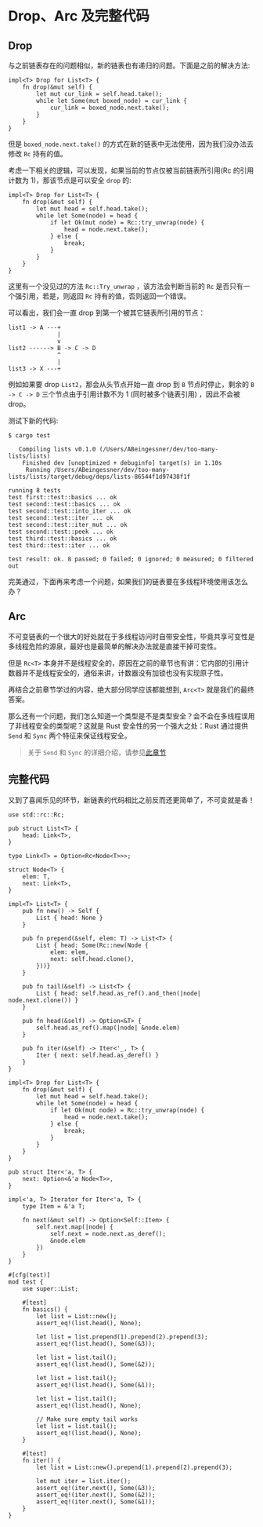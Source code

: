 # Drop、Arc 及完整代码

## Drop

与之前链表存在的问题相似，新的链表也有递归的问题。下面是之前的解决方法:

```rust,ignore,mdbook-runnable
impl<T> Drop for List<T> {
    fn drop(&mut self) {
        let mut cur_link = self.head.take();
        while let Some(mut boxed_node) = cur_link {
            cur_link = boxed_node.next.take();
        }
    }
}
```

但是 `boxed_node.next.take()` 的方式在新的链表中无法使用，因为我们没办法去修改 `Rc` 持有的值。

考虑一下相关的逻辑，可以发现，如果当前的节点仅被当前链表所引用(Rc 的引用计数为 1)，那该节点是可以安全 `drop` 的:

```rust,ignore,mdbook-runnable
impl<T> Drop for List<T> {
    fn drop(&mut self) {
        let mut head = self.head.take();
        while let Some(node) = head {
            if let Ok(mut node) = Rc::try_unwrap(node) {
                head = node.next.take();
            } else {
                break;
            }
        }
    }
}
```

这里有一个没见过的方法 `Rc::Try_unwrap` ，该方法会判断当前的 `Rc` 是否只有一个强引用，若是，则返回 `Rc` 持有的值，否则返回一个错误。

可以看出，我们会一直 drop 到第一个被其它链表所引用的节点：

```shell
list1 -> A ---+
              |
              v
list2 ------> B -> C -> D
              ^
              |
list3 -> X ---+
```

例如如果要 drop `List2`，那会从头节点开始一直 drop 到 `B` 节点时停止，剩余的 `B -> C -> D` 三个节点由于引用计数不为 1 (同时被多个链表引用) ，因此不会被 drop。

测试下新的代码:

```shell
$ cargo test

   Compiling lists v0.1.0 (/Users/ABeingessner/dev/too-many-lists/lists)
    Finished dev [unoptimized + debuginfo] target(s) in 1.10s
     Running /Users/ABeingessner/dev/too-many-lists/lists/target/debug/deps/lists-86544f1d97438f1f

running 8 tests
test first::test::basics ... ok
test second::test::basics ... ok
test second::test::into_iter ... ok
test second::test::iter ... ok
test second::test::iter_mut ... ok
test second::test::peek ... ok
test third::test::basics ... ok
test third::test::iter ... ok

test result: ok. 8 passed; 0 failed; 0 ignored; 0 measured; 0 filtered out
```

完美通过，下面再来考虑一个问题，如果我们的链表要在多线程环境使用该怎么办？

## Arc

不可变链表的一个很大的好处就在于多线程访问时自带安全性，毕竟共享可变性是多线程危险的源泉，最好也是最简单的解决办法就是直接干掉可变性。

但是 `Rc<T>` 本身并不是线程安全的，原因在之前的章节也有讲：它内部的引用计数器并不是线程安全的，通俗来讲，计数器没有加锁也没有实现原子性。

再结合之前章节学过的内容，绝大部分同学应该都能想到, `Arc<T>` 就是我们的最终答案。

那么还有一个问题，我们怎么知道一个类型是不是类型安全？会不会在多线程误用了非线程安全的类型呢？这就是 Rust 安全性的另一个强大之处：Rust 通过提供 `Send` 和 `Sync` 两个特征来保证线程安全。

> 关于 `Send` 和 `Sync` 的详细介绍，请参见[此章节](https://course.rs/advance/concurrency-with-threads/send-sync.html)

## 完整代码

又到了喜闻乐见的环节，新链表的代码相比之前反而还更简单了，不可变就是香！

```rust,ignore,mdbook-runnable
use std::rc::Rc;

pub struct List<T> {
    head: Link<T>,
}

type Link<T> = Option<Rc<Node<T>>>;

struct Node<T> {
    elem: T,
    next: Link<T>,
}

impl<T> List<T> {
    pub fn new() -> Self {
        List { head: None }
    }

    pub fn prepend(&self, elem: T) -> List<T> {
        List { head: Some(Rc::new(Node {
            elem: elem,
            next: self.head.clone(),
        }))}
    }

    pub fn tail(&self) -> List<T> {
        List { head: self.head.as_ref().and_then(|node| node.next.clone()) }
    }

    pub fn head(&self) -> Option<&T> {
        self.head.as_ref().map(|node| &node.elem)
    }

    pub fn iter(&self) -> Iter<'_, T> {
        Iter { next: self.head.as_deref() }
    }
}

impl<T> Drop for List<T> {
    fn drop(&mut self) {
        let mut head = self.head.take();
        while let Some(node) = head {
            if let Ok(mut node) = Rc::try_unwrap(node) {
                head = node.next.take();
            } else {
                break;
            }
        }
    }
}

pub struct Iter<'a, T> {
    next: Option<&'a Node<T>>,
}

impl<'a, T> Iterator for Iter<'a, T> {
    type Item = &'a T;

    fn next(&mut self) -> Option<Self::Item> {
        self.next.map(|node| {
            self.next = node.next.as_deref();
            &node.elem
        })
    }
}

#[cfg(test)]
mod test {
    use super::List;

    #[test]
    fn basics() {
        let list = List::new();
        assert_eq!(list.head(), None);

        let list = list.prepend(1).prepend(2).prepend(3);
        assert_eq!(list.head(), Some(&3));

        let list = list.tail();
        assert_eq!(list.head(), Some(&2));

        let list = list.tail();
        assert_eq!(list.head(), Some(&1));

        let list = list.tail();
        assert_eq!(list.head(), None);

        // Make sure empty tail works
        let list = list.tail();
        assert_eq!(list.head(), None);
    }

    #[test]
    fn iter() {
        let list = List::new().prepend(1).prepend(2).prepend(3);

        let mut iter = list.iter();
        assert_eq!(iter.next(), Some(&3));
        assert_eq!(iter.next(), Some(&2));
        assert_eq!(iter.next(), Some(&1));
    }
}
```

